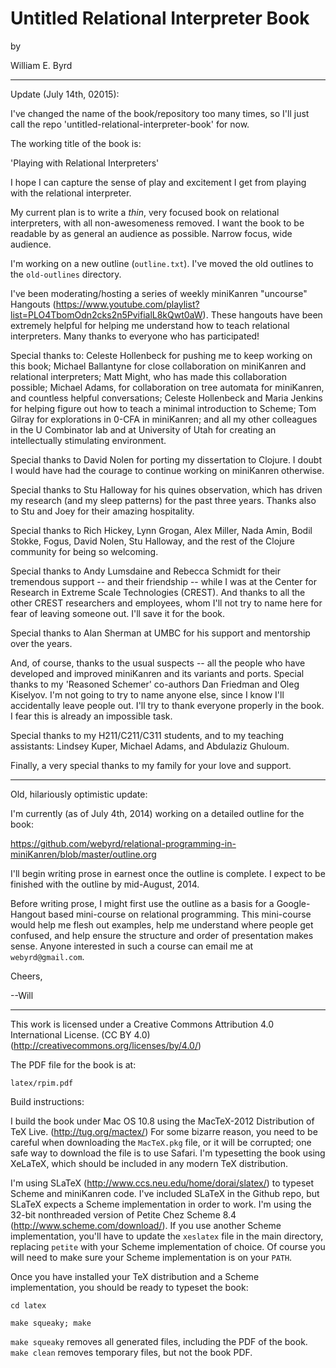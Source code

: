 Untitled Relational Interpreter Book
====================================

by

William E. Byrd

-------------------------------------------------------------------

Update (July 14th, 02015):

I've changed the name of the book/repository too many times, so I'll
just call the repo 'untitled-relational-interpreter-book' for now.

The working title of the book is:

  'Playing with Relational Interpreters'

I hope I can capture the sense of play and excitement
I get from playing with the relational interpreter.

My current plan is to write a *thin*, very focused book on relational
interpreters, with all non-awesomeness removed.  I want the book to be
readable by as general an audience as possible.  Narrow focus, wide
audience.

I'm working on a new outline (`outline.txt`).  I've moved the old
outlines to the `old-outlines` directory.

I've been moderating/hosting a series of weekly miniKanren "uncourse"
Hangouts
(https://www.youtube.com/playlist?list=PLO4TbomOdn2cks2n5PvifialL8kQwt0aW).
These hangouts have been extremely helpful for helping me understand
how to teach relational interpreters.  Many thanks to everyone who has
participated!

Special thanks to: Celeste Hollenbeck for pushing me to keep working
on this book; Michael Ballantyne for close collaboration on miniKanren
and relational interpreters; Matt Might, who has made this
collaboration possible; Michael Adams, for collaboration on tree
automata for miniKanren, and countless helpful conversations; Celeste
Hollenbeck and Maria Jenkins for helping figure out how to teach a
minimal introduction to Scheme; Tom Gilray for explorations in 0-CFA
in miniKanren; and all my other colleagues in the U Combinator lab and
at University of Utah for creating an intellectually stimulating
environment.

Special thanks to David Nolen for porting my dissertation to Clojure.
I doubt I would have had the courage to continue working on miniKanren
otherwise.

Special thanks to Stu Halloway for his quines observation, which has
driven my research (and my sleep patterns) for the past three years.
Thanks also to Stu and Joey for their amazing hospitality.

Special thanks to Rich Hickey, Lynn Grogan, Alex Miller, Nada Amin,
Bodil Stokke, Fogus, David Nolen, Stu Halloway, and the rest of the
Clojure community for being so welcoming.

Special thanks to Andy Lumsdaine and Rebecca Schmidt for their
tremendous support -- and their friendship -- while I was at the
Center for Research in Extreme Scale Technologies (CREST).  And thanks
to all the other CREST researchers and employees, whom I'll not try to
name here for fear of leaving someone out.  I'll save it for the book.

Special thanks to Alan Sherman at UMBC for his support and mentorship
over the years.

And, of course, thanks to the usual suspects -- all the people who
have developed and improved miniKanren and its variants and ports.
Special thanks to my 'Reasoned Schemer' co-authors Dan Friedman and
Oleg Kiselyov.  I'm not going to try to name anyone else, since I know
I'll accidentally leave people out.  I'll try to thank everyone
properly in the book.  I fear this is already an impossible task.

Special thanks to my H211/C211/C311 students, and to my teaching
assistants: Lindsey Kuper, Michael Adams, and Abdulaziz Ghuloum.

Finally, a very special thanks to my family for your love and support.

-------------------------------------------------------------------

Old, hilariously optimistic update:

I'm currently (as of July 4th, 2014) working on a detailed outline for
the book:

https://github.com/webyrd/relational-programming-in-miniKanren/blob/master/outline.org

I'll begin writing prose in earnest once the outline is complete.  I
expect to be finished with the outline by mid-August, 2014.

Before writing prose, I might first use the outline as a basis for a
Google-Hangout based mini-course on relational programming.  This
mini-course would help me flesh out examples, help me understand where
people get confused, and help ensure the structure and order of
presentation makes sense.  Anyone interested in such a course can
email me at `webyrd@gmail.com`.

Cheers,

--Will

-------------------------------------------------------------------


This work is licensed under a Creative Commons Attribution 4.0 International License.
(CC BY 4.0)  (http://creativecommons.org/licenses/by/4.0/)


The PDF file for the book is at:

`latex/rpim.pdf`


Build instructions:

I build the book under Mac OS 10.8 using the MacTeX-2012 Distribution of TeX Live. (http://tug.org/mactex/) For some bizarre reason, you need to be careful when downloading the `MacTeX.pkg` file, or it will be corrupted; one safe way to download the file is to use Safari.  I'm typesetting the book using XeLaTeX, which should be included in any modern TeX distribution.

I'm using SLaTeX (http://www.ccs.neu.edu/home/dorai/slatex/) to typeset Scheme and miniKanren code.  I've included SLaTeX in the Github repo, but SLaTeX expects a Scheme implementation in order to work.  I'm using the 32-bit nonthreaded version of Petite Chez Scheme 8.4 (http://www.scheme.com/download/).  If you use another Scheme implementation, you'll have to update the `xeslatex` file in the main directory, replacing `petite` with your Scheme implementation of choice.  Of course you will need to make sure your Scheme implementation is on your `PATH`.

Once you have installed your TeX distribution and a Scheme implementation, you should be ready to typeset the book:

`cd latex`

`make squeaky; make`

`make squeaky` removes all generated files, including the PDF of the book.  `make clean` removes temporary files, but not the book PDF.
